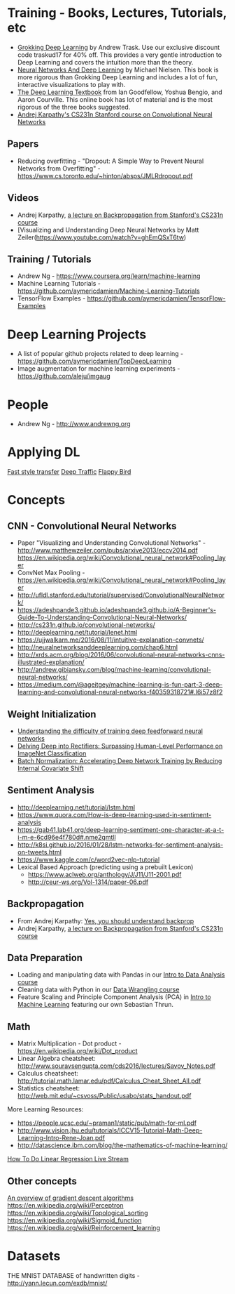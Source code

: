 # Training - Books, Lectures, Tutorials, etc

- [Grokking Deep Learning](https://www.manning.com/books/grokking-deep-learning) by Andrew Trask. Use our exclusive discount code traskud17 for 40% off. This provides a very gentle introduction to Deep Learning and covers the intuition more than the theory.
- [Neural Networks And Deep Learning](http://neuralnetworksanddeeplearning.com/) by Michael Nielsen. This book is more rigorous than Grokking Deep Learning and includes a lot of fun, interactive visualizations to play with.
- [The Deep Learning Textbook](http://www.deeplearningbook.org/) from Ian Goodfellow, Yoshua Bengio, and Aaron Courville. This online book has lot of material and is the most rigorous of the three books suggested.
- [Andrej Karpathy's CS231n Stanford course on Convolutional Neural Networks](http://cs231n.github.io)

## Papers
- Reducing overfitting - "Dropout: A Simple Way to Prevent Neural Networks from Overfitting" - https://www.cs.toronto.edu/~hinton/absps/JMLRdropout.pdf

## Videos
- Andrej Karpathy, [a lecture on Backpropagation from Stanford's CS231n course](https://www.youtube.com/watch?v=59Hbtz7XgjM)
- [Visualizing and Understanding Deep Neural Networks by Matt Zeiler\(https://www.youtube.com/watch?v=ghEmQSxT6tw)

## Training / Tutorials
- Andrew Ng - https://www.coursera.org/learn/machine-learning
- Machine Learning Tutorials - https://github.com/aymericdamien/Machine-Learning-Tutorials
- TensorFlow Examples - https://github.com/aymericdamien/TensorFlow-Examples

# Deep Learning Projects
- A list of popular github projects related to deep learning - https://github.com/aymericdamien/TopDeepLearning
- Image augmentation for machine learning experiments - https://github.com/aleju/imgaug

# People
- Andrew Ng - http://www.andrewng.org

# Applying DL

[Fast style transfer](https://github.com/lengstrom/fast-style-transfer)
[Deep Traffic](http://selfdrivingcars.mit.edu/deeptrafficjs/)
[Flappy Bird](https://github.com/yenchenlin/DeepLearningFlappyBird)

# Concepts

## CNN - Convolutional Neural Networks
- Paper "Visualizing and Understanding Convolutional Networks" - http://www.matthewzeiler.com/pubs/arxive2013/eccv2014.pdf
https://en.wikipedia.org/wiki/Convolutional_neural_network#Pooling_layer
- ConvNet Max Pooling - https://en.wikipedia.org/wiki/Convolutional_neural_network#Pooling_layer
- http://ufldl.stanford.edu/tutorial/supervised/ConvolutionalNeuralNetwork/
- https://adeshpande3.github.io/adeshpande3.github.io/A-Beginner's-Guide-To-Understanding-Convolutional-Neural-Networks/
- http://cs231n.github.io/convolutional-networks/
- http://deeplearning.net/tutorial/lenet.html
- https://ujjwalkarn.me/2016/08/11/intuitive-explanation-convnets/
- http://neuralnetworksanddeeplearning.com/chap6.html
- http://xrds.acm.org/blog/2016/06/convolutional-neural-networks-cnns-illustrated-explanation/
- http://andrew.gibiansky.com/blog/machine-learning/convolutional-neural-networks/
- https://medium.com/@ageitgey/machine-learning-is-fun-part-3-deep-learning-and-convolutional-neural-networks-f40359318721#.l6i57z8f2

## Weight Initialization
- [Understanding the difficulty of training deep feedforward neural networks](http://jmlr.org/proceedings/papers/v9/glorot10a/glorot10a.pdf)
- [Delving Deep into Rectifiers: Surpassing Human-Level Performance on ImageNet Classification](https://arxiv.org/pdf/1502.01852v1.pdf)
- [Batch Normalization: Accelerating Deep Network Training by Reducing Internal Covariate Shift](https://arxiv.org/pdf/1502.03167v2.pdf)

## Sentiment Analysis
- http://deeplearning.net/tutorial/lstm.html
- https://www.quora.com/How-is-deep-learning-used-in-sentiment-analysis
- https://gab41.lab41.org/deep-learning-sentiment-one-character-at-a-t-i-m-e-6cd96e4f780d#.nme2qmtll
- http://k8si.github.io/2016/01/28/lstm-networks-for-sentiment-analysis-on-tweets.html
- https://www.kaggle.com/c/word2vec-nlp-tutorial
- Lexical Based Approach (predicting using a prebuilt Lexicon)
  - https://www.aclweb.org/anthology/J/J11/J11-2001.pdf
  - http://ceur-ws.org/Vol-1314/paper-06.pdf


## Backpropagation
- From Andrej Karpathy: [Yes, you should understand backprop](https://medium.com/@karpathy/yes-you-should-understand-backprop-e2f06eab496b#.vt3ax2kg9)
- Andrej Karpathy, [a lecture on Backpropagation from Stanford's CS231n course](https://www.youtube.com/watch?v=59Hbtz7XgjM)

## Data Preparation

- Loading and manipulating data with Pandas in our [Intro to Data Analysis course](https://www.udacity.com/course/intro-to-data-analysis--ud170)
- Cleaning data with Python in our [Data Wrangling course](https://www.udacity.com/course/data-wrangling-with-mongodb--ud032)
- Feature Scaling and Principle Component Analysis (PCA) in [Intro to Machine Learning](https://www.udacity.com/course/intro-to-machine-learning--ud120) featuring our own Sebastian Thrun.

## Math

- Matrix Multiplication - Dot product - https://en.wikipedia.org/wiki/Dot_product
- Linear Algebra cheatsheet: http://www.souravsengupta.com/cds2016/lectures/Savov_Notes.pdf
- Calculus cheatsheet: http://tutorial.math.lamar.edu/pdf/Calculus_Cheat_Sheet_All.pdf
- Statistics cheatsheet: http://web.mit.edu/~csvoss/Public/usabo/stats_handout.pdf

More Learning Resources: 
- https://people.ucsc.edu/~praman1/static/pub/math-for-ml.pdf
- http://www.vision.jhu.edu/tutorials/ICCV15-Tutorial-Math-Deep-Learning-Intro-Rene-Joan.pdf
- http://datascience.ibm.com/blog/the-mathematics-of-machine-learning/

[How To Do Linear Regression Live Stream](https://www.youtube.com/watch?v=XdM6ER7zTLk)

## Other concepts
[An overview of gradient descent algorithms](http://sebastianruder.com/optimizing-gradient-descent/index.html#momentum)
https://en.wikipedia.org/wiki/Perceptron
https://en.wikipedia.org/wiki/Topological_sorting
https://en.wikipedia.org/wiki/Sigmoid_function
https://en.wikipedia.org/wiki/Reinforcement_learning


# Datasets

THE MNIST DATABASE of handwritten digits - http://yann.lecun.com/exdb/mnist/
